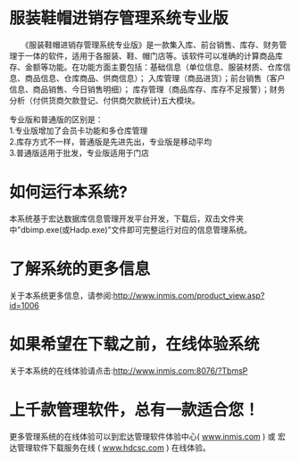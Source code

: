 # 服装鞋帽进销存管理系统专业版

　　《服装鞋帽进销存管理系统专业版》是一款集入库、前台销售、库存、财务管理于一体的软件，适用于各服装、鞋、帽门店等。该软件可以准确的计算商品库存、金额等功能。在功能方面主要包括：基础信息（单位信息、服装材质、仓库信息、商品信息、仓库商品、供商信息）； 入库管理（商品进货）；前台销售（客户信息、商品销售、今日销售明细）； 库存管理（商品库存、库存不足报警）；财务分析（付供货商欠款登记、付供商欠款统计)五大模块。

专业版和普通版的区别是：  
1.专业版增加了会员卡功能和多仓库管理    
2.库存方式不一样，普通版是先进先出，专业版是移动平均  
3.普通版适用于批发，专业版适用于门店

# 如何运行本系统?

本系统基于宏达数据库信息管理开发平台开发，下载后，双击文件夹中"dbimp.exe(或Hadp.exe)"文件即可完整运行对应的信息管理系统。

# 了解系统的更多信息

关于本系统更多信息，请参阅:http://www.inmis.com/product_view.asp?id=1006

# 如果希望在下载之前，在线体验系统

关于本系统的在线体验请点击:http://www.inmis.com:8076/?TbmsP

# 上千款管理软件，总有一款适合您！

更多管理系统的在线体验可以到宏达管理软件体验中心( www.inmis.com ) 或 宏达管理软件下载服务在线 ( www.hdcsc.com ) 在线体验。

